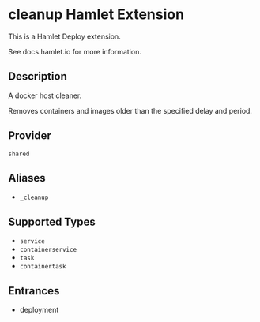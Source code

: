 # cleanup Hamlet Extension

This is a Hamlet Deploy extension.

See docs.hamlet.io for more information.

## Description
<!-- provide a summary of the purpose and use-case for your extension -->
A docker host cleaner. 

Removes containers and images older than the specified delay and period.

## Provider
<!-- the associated Hamlet Plugin Provider required -->
`shared`

## Aliases
<!-- list any aliases that this Extension may be used as -->
- `_cleanup`

## Supported Types
<!-- List of component types that can be extended -->
- `service`
- `containerservice`
- `task`
- `containertask`

## Entrances
<!-- List of entrances that this extension supports -->
- deployment